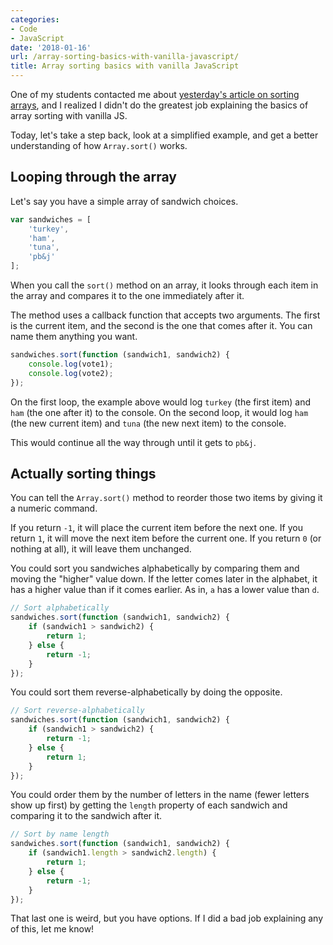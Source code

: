 ```yaml
---
categories:
- Code
- JavaScript
date: '2018-01-16'
url: /array-sorting-basics-with-vanilla-javascript/
title: Array sorting basics with vanilla JavaScript
---
```


One of my students contacted me about [yesterday's article on sorting arrays](/sorting-an-array-by-multiple-criteria-with-vanilla-javascript/), and I realized I didn't do the greatest job explaining the basics of array sorting with vanilla JS.

Today, let's take a step back, look at a simplified example, and get a better understanding of how `Array.sort()` works.

## Looping through the array

Let's say you have a simple array of sandwich choices.

```js
var sandwiches = [
	'turkey',
	'ham',
	'tuna',
	'pb&j'
];
```

When you call the `sort()` method on an array, it looks through each item in the array and compares it to the one immediately after it.

The method uses a callback function that accepts two arguments. The first is the current item, and the second is the one that comes after it. You can name them anything you want.

```js
sandwiches.sort(function (sandwich1, sandwich2) {
	console.log(vote1);
	console.log(vote2);
});
```

On the first loop, the example above would log `turkey` (the first item) and `ham` (the one after it) to the console. On the second loop, it would log `ham` (the new current item) and `tuna` (the new next item) to the console.

This would continue all the way through until it gets to `pb&j`.

## Actually sorting things

You can tell the `Array.sort()` method to reorder those two items by giving it a numeric command.

If you return `-1`, it will place the current item before the next one. If you return `1`, it will move the next item before the current one. If you return `0` (or nothing at all), it will leave them unchanged.

You could sort you sandwiches alphabetically by comparing them and moving the "higher" value down. If the letter comes later in the alphabet, it has a higher value than if it comes earlier. As in, `a` has a lower value than `d`.

```js
// Sort alphabetically
sandwiches.sort(function (sandwich1, sandwich2) {
	if (sandwich1 > sandwich2) {
		return 1;
	} else {
		return -1;
	}
});
```

You could sort them reverse-alphabetically by doing the opposite.

```js
// Sort reverse-alphabetically
sandwiches.sort(function (sandwich1, sandwich2) {
	if (sandwich1 > sandwich2) {
		return -1;
	} else {
		return 1;
	}
});
```

You could order them by the number of letters in the name (fewer letters show up first) by getting the `length` property of each sandwich and comparing it to the sandwich after it.

```js
// Sort by name length
sandwiches.sort(function (sandwich1, sandwich2) {
	if (sandwich1.length > sandwich2.length) {
		return 1;
	} else {
		return -1;
	}
});
```

That last one is weird, but you have options. If I did a bad job explaining any of this, let me know!